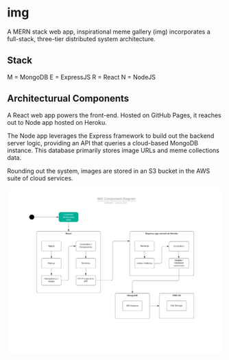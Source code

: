 # img
A MERN stack web app, inspirational meme gallery (img) incorporates a full-stack, three-tier distributed system architecture.

## Stack
M = MongoDB
E = ExpressJS
R = React
N = NodeJS
## Architecturual Components
A React web app powers the front-end. Hosted on GitHub Pages, it reaches out to Node app hosted on Heroku.

The Node app leverages the Express framework to build out the backend server logic, providing an API that queries a cloud-based MongoDB instance. This database primarily stores image URLs and meme collections data.

Rounding out the system, images are stored in an S3 bucket in the AWS suite of cloud services.

![IMG Component Diagram](./IMG-Component-diagram.jpeg?raw=true "IMG Component Diagram")
